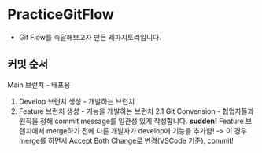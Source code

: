 # PracticeGitFlow

- Git Flow를 숙달해보고자 만든 레파지토리입니다.


## 커밋 순서

Main 브런치 - 배포용

1. Develop 브런치 생성 - 개발하는 브런치
2. Feature 브런치 생성 - 기능을 개발하는 브런치
	2.1 Git Convension
		- 협업자들과 원칙을 정해 commit message를 일관성 있게 작성합니다.
**sudden!** Feature 브랜치에서 merge하기 전에 다른 개발자가 develop에 기능을 추가함! -> 이 경우 merge를 하면서 Accept Both Change로 변경(VSCode 기준), commit!
